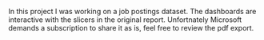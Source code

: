In this project I was working on a job postings dataset.
The dashboards are interactive with the slicers in the original report.
Unfortnately Microsoft demands a subscription to share it as is, feel free to review the pdf export.

